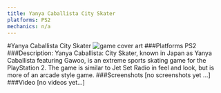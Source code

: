```yaml
---
title: Yanya Caballista City Skater
platforms: PS2
mechanics: n/a
---
```

#Yanya Caballista City Skater
![game cover art](//images.igdb.com/igdb/image/upload/t_cover_big/if8isy6b4ryzpdylvzuf.jpg "Logo Title Text 1")
###Platforms
PS2
###Description:
Yanya Caballista: City Skater, known in Japan as Yanya Caballista featuring Gawoo, is an extreme sports skating game for the PlayStation 2. The game is similar to Jet Set Radio in feel and look, but is more of an arcade style game.
###Screenshots
[no screenshots yet ...]
###Video
[no videos yet...]
